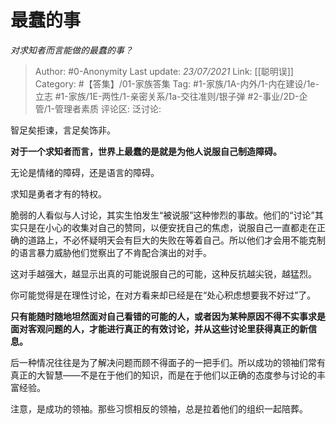 # 最蠢的事
*对求知者而言能做的最蠢的事？*

> Author: #0-Anonymity
> Last update: *23/07/2021*
> Link: [[聪明误]]
> Category: #【答集】/01-家族答集
> Tag: #1-家族/1A-内外/1-内在建设/1e-立志 #1-家族/1E-两性/1-亲密关系/1a-交往准则/银子弹 #2-事业/2D-企管/1-管理者素质
> 评论区:
> 泛讨论:

智足矣拒谏，言足矣饰非。

**对于一个求知者而言，世界上最蠢的是就是为他人说服自己制造障碍。**

无论是情绪的障碍，还是语言的障碍。

求知是勇者才有的特权。

脆弱的人看似与人讨论，其实生怕发生“被说服”这种惨烈的事故。他们的“讨论”其实只是在小心的收集对自己的赞同，以便安抚自己的焦虑，说服自己一直都走在正确的道路上，不必怀疑明天会有巨大的失败在等着自己。所以他们才会用不能克制的语言暴力威胁他们觉察出了不肯配合演出的对手。

这对手越强大，越显示出真的可能说服自己的可能，这种反抗越尖锐，越猛烈。

你可能觉得是在理性讨论，在对方看来却已经是在“处心积虑想要我不好过”了。

**只有能随时随地坦然面对自己看错的可能的人，或者因为某种原因不得不实事求是面对客观问题的人，才能进行真正的有效讨论，并从这些讨论里获得真正的新信息。**

后一种情况往往是为了解决问题而顾不得面子的一把手们。所以成功的领袖们常有真正的大智慧——不是在于他们的知识，而是在于他们以正确的态度参与讨论的丰富经验。

注意，是成功的领袖。那些习惯相反的领袖，总是拉着他们的组织一起陪葬。
